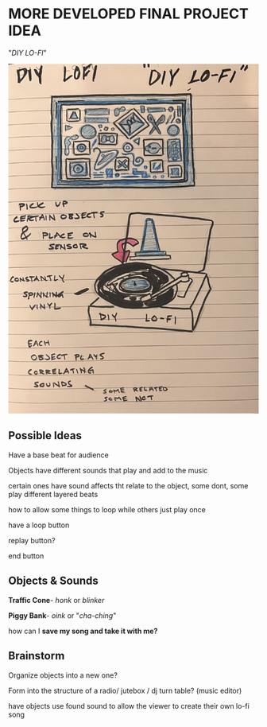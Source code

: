 # MORE DEVELOPED FINAL PROJECT IDEA

"*DIY LO-FI*"

![DIY LO-FI Sketch](Images/final%20sketch%20lofi.jpg)

## Possible Ideas

Have a base beat for audience

Objects have different sounds that play and add to the music

certain ones have sound affects tht relate to the object, some dont, some play different layered beats

how to allow some things to loop while others just play once

have a loop button

replay button?

end button

## Objects & Sounds

**Traffic Cone**- *honk* or *blinker*

**Piggy Bank**- *oink* or "*cha-ching*"






how can I **save my song and take it with me?**
## Brainstorm

Organize objects into a new one?

Form into the structure of a radio/ jutebox / dj turn table? (music editor)

have objects use found sound to allow the viewer to create their own lo-fi song

